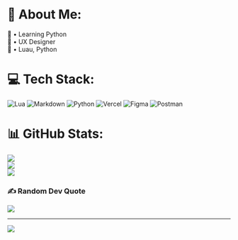 # 💫 About Me:
📔 • Learning Python<br>📒 • UX Designer<br>🔗 • Luau, Python


# 💻 Tech Stack:
![Lua](https://img.shields.io/badge/lua-%232C2D72.svg?style=for-the-badge&logo=lua&logoColor=white) ![Markdown](https://img.shields.io/badge/markdown-%23000000.svg?style=for-the-badge&logo=markdown&logoColor=white) ![Python](https://img.shields.io/badge/python-3670A0?style=for-the-badge&logo=python&logoColor=ffdd54) ![Vercel](https://img.shields.io/badge/vercel-%23000000.svg?style=for-the-badge&logo=vercel&logoColor=white) 	![Figma](https://img.shields.io/badge/figma-%23F24E1E.svg?style=for-the-badge&logo=figma&logoColor=white) ![Postman](https://img.shields.io/badge/Postman-FF6C37?style=for-the-badge&logo=postman&logoColor=white)
# 📊 GitHub Stats:
![](https://github-readme-stats.vercel.app/api?username=Saturna19-fr&theme=dark&hide_border=false&include_all_commits=true&count_private=true)<br/>
![](https://github-readme-streak-stats.herokuapp.com/?user=Saturna19-fr&theme=dark&hide_border=false)<br/>
![](https://github-readme-stats.vercel.app/api/top-langs/?username=Saturna19-fr&theme=dark&hide_border=false&include_all_commits=true&count_private=true&layout=compact)

### ✍️ Random Dev Quote
![](https://quotes-github-readme.vercel.app/api?type=horizontal&theme=radical)

---
[![](https://visitcount.itsvg.in/api?id=Saturna19-fr&icon=0&color=0)](https://visitcount.itsvg.in)

<!-- Proudly created with GPRM ( https://gprm.itsvg.in ) -->

